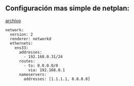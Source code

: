 ## Configuración mas simple de netplan:

[archivo](./ubuntu%20netplan%20config%20ipv4%20static.txt)

```
network:
  version: 2
  renderer: networkd
  ethernets:
    ens33:
      addresses:
        - 192.168.0.31/24
      routes:
        - to: 0.0.0.0/0
          via: 192.168.0.1
      nameservers:
        addresses: [1.1.1.1, 8.8.8.8]

```